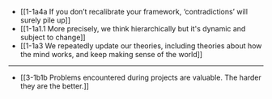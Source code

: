 - [[1-1a4a If you don’t recalibrate your framework, ‘contradictions’ will surely pile up]]
- [[1-1a1.1 More precisely, we think hierarchically but it's dynamic and subject to change]]
- [[1-1a3 We repeatedly update our theories, including theories about how the mind works, and keep making sense of the world]]
---
- [[3-1b1b Problems encountered during projects are valuable. The harder they are the better.]]